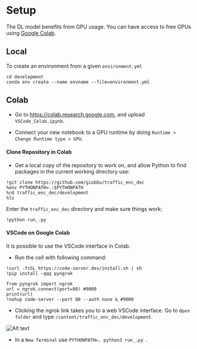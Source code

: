# Setup
The DL model benefits from GPU usage. You can have access to free GPUs using [Google Colab](#Colab).

## Local

To create an environment from a given `environment.yml` 
```{r}
cd development
conda env create --name envname --file=environment.yml
```

## Colab

* Go to https://colab.research.google.com, and upload `VSCode_Colab.ipynb`. 

* Connect your new notebook to a GPU runtime by doing `Runtime > Change Runtime type > GPU`.

#### Clone Repository in Colab
* Get a local copy of the repository to work on, and allow Python to find packages in the current working directory use:

```{r}
!git clone https://github.com/giobbu/traffic_enc_dec
%env PYTHONPATH=.:$PYTHONPATH
%cd traffic_enc_dec/development
%ls
```
Enter the  `traffic_enc_dec` directory and make sure things work:

```{r}
!python run_.py
```


#### VSCode on Google Colab

It is possible to use the VSCode interface in Colab.

* Run the cell with following command:

```{r}
!curl -fsSL https://code-server.dev/install.sh | sh
!pip install -qqq pyngrok

from pyngrok import ngrok
url = ngrok.connect(port=80) #9000
print(url)
!nohup code-server --port 80 --auth none & #9000
```

* Clicking the ngrok link takes you to a web VSCode interface. Go to `Open folder` and type  `/content/traffic_enc_dec/development`.

![Alt text](https://github.com/giobbu/traffic_enc_dec/blob/main/setup/colab.png)

* In a `New Terminal` use `PYTHONPATH=. python3 run_.py `.
